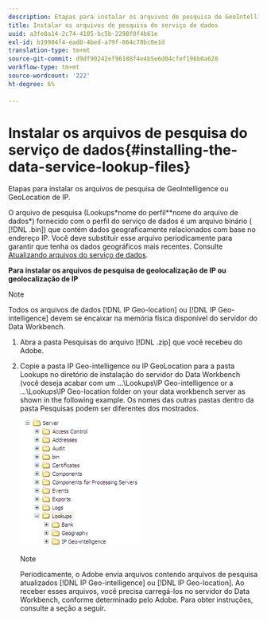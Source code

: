 ```yaml
---
description: Etapas para instalar os arquivos de pesquisa de GeoIntelligence ou GeoLocation de IP.
title: Instalar os arquivos de pesquisa do serviço de dados
uuid: a3fe8a14-2c74-4105-bc5b-2298f0f4b61e
exl-id: b19904f4-ead0-4bed-a79f-864c78bc0e1d
translation-type: tm+mt
source-git-commit: d9df90242ef96188f4e4b5e6d04cfef196b0a628
workflow-type: tm+mt
source-wordcount: '222'
ht-degree: 6%

---
```


# Instalar os arquivos de pesquisa do serviço de dados{#installing-the-data-service-lookup-files}

Etapas para instalar os arquivos de pesquisa de GeoIntelligence ou GeoLocation de IP.

O arquivo de pesquisa (Lookups\*nome do perfil*\*nome do arquivo de dados*) fornecido com o perfil do serviço de dados é um arquivo binário ( [!DNL .bin]) que contém dados geograficamente relacionados com base no endereço IP. Você deve substituir esse arquivo periodicamente para garantir que tenha os dados geográficos mais recentes. Consulte [Atualizando arquivos do serviço de dados](../../../../home/c-geo-oview/c-wk-data-svcs/c-updt-data-svc-files.md#concept-2b3d11e4cb814fc09add5de58a87045c).

**Para instalar os arquivos de pesquisa de geolocalização de IP ou geolocalização de IP**

>[!NOTE]
>
>Todos os arquivos de dados [!DNL IP Geo-location] ou [!DNL IP Geo-intelligence] devem se encaixar na memória física disponível do servidor do Data Workbench.

1. Abra a pasta Pesquisas do arquivo [!DNL .zip] que você recebeu do Adobe.
1. Copie a pasta IP Geo-intelligence ou IP GeoLocation para a pasta Lookups no diretório de instalação do servidor do Data Workbench (você deseja acabar com um ...\Lookups\IP Geo-intelligence or a ...\Lookups\IP Geo-location folder on your data workbench server as shown in the following example. Os nomes das outras pastas dentro da pasta Pesquisas podem ser diferentes dos mostrados.

   ![Informações da etapa](assets/Geo_installLookups_dirIP.png)

   >[!NOTE]
   >
   >Periodicamente, o Adobe envia arquivos contendo arquivos de pesquisa atualizados [!DNL IP Geo-intelligence] ou [!DNL IP Geo-location]. Ao receber esses arquivos, você precisa carregá-los no servidor do Data Workbench, conforme determinado pelo Adobe. Para obter instruções, consulte a seção a seguir.
